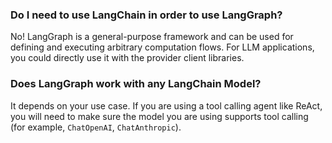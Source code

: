 ### Do I need to use LangChain in order to use LangGraph?

No! LangGraph is a general-purpose framework and can be used for defining and executing arbitrary computation flows. For LLM applications, you could directly use it with the provider client libraries.

### Does LangGraph work with any LangChain Model?

It depends on your use case. If you are using a tool calling agent like ReAct, you will need to make sure the model you are using supports tool calling (for example, `ChatOpenAI`, `ChatAnthropic`).